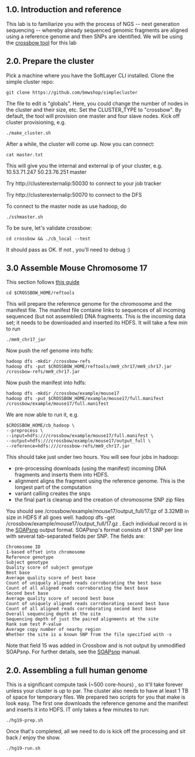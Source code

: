 ## 1.0. Introduction and reference

This lab is to familiarize you with the process of NGS -- next generation sequencing -- whereby already sequenced genomic fragments are aligned using a 
reference genome and then SNPs are identified.  We will be using the [crossbow tool](http://bowtie-bio.sourceforge.net/crossbow/index.shtml) for this lab


## 2.0. Prepare the cluster

Pick a machine where you have the SoftLayer CLI installed.  Clone the simple cluster repo:

    git clone https://github.com/bmwshop/simplecluster

The file to edit is "globals".  Here, you could change the number of nodes in the cluster and their size, etc.
Set the CLUSTER_TYPE to "crossbow".  By default, the tool will provision one master and four slave nodes.  Kick off cluster provisioning, e.g.

    ./make_cluster.sh

After a while, the cluster will come up. Now you can connect:

    cat master.txt 

This will give you the internal and external ip of your cluster, e.g.  10.53.71.247 50.23.76.251 master

Try http://clusterexternalip:50030  to connect to your job tracker

Try http://clusterexternalip:50070 to connect to the DFS

To connect to the master node as use hadoop, do

    ./sshmaster.sh

To be sure, let's validate crossbow:

    cd crossbow && ./cb_local --test

It should pass as OK.  If not , you'll need to debug :)

## 3.0 Assemble Mouse Chromosome 17
This section follows [this guide](http://bowtie-bio.sourceforge.net/crossbow/manual.shtml#cb-example-mouse17-hadoop)

    cd $CROSSBOW_HOME/reftools

This will prepare the reference genome for the chromosome  and the manifest file. The manifest file containe links to sequences of all incoming sequenced (but not assembled) DNA fragments.  This is the incoming data set; it needs to be downloaded and inserted ito HDFS. It will take a few min to run

    ./mm9_chr17_jar

Now push the ref genome into hdfs:

    hadoop dfs -mkdir /crossbow-refs
    hadoop dfs -put $CROSSBOW_HOME/reftools/mm9_chr17/mm9_chr17.jar /crossbow-refs/mm9_chr17.jar

Now push the manifest into hdfs:

    hadoop dfs -mkdir /crossbow/example/mouse17
    hadoop dfs -put $CROSSBOW_HOME/example/mouse17/full.manifest /crossbow/example/mouse17/full.manifest

We are now able to run it, e.g.

    $CROSSBOW_HOME/cb_hadoop \
    --preprocess \
    --input=hdfs:///crossbow/example/mouse17/full.manifest \
    --output=hdfs:///crossbow/example/mouse17/output_full \
    --reference=hdfs:///crossbow-refs/mm9_chr17.jar

This should take just under two hours.  You will see four jobs in hadoop:
* pre-processing downloads (using the manifest) incoming DNA fragments and inserts them into HDFS.
* alignment aligns the fragment using the reference genome.  This is the longest part of the computation
* variant calling creates the snps
* the final part is cleanup and the creation of chromosome SNP  zip files

You should see /crossbow/example/mouse17/output_full/17.gz  of 3.32MB in size  in HDFS if all goes well.
     hadoop dfs -get /crossbow/example/mouse17/output_full/17.gz .
Each individual record is in the [SOAPsnp](http://soap.genomics.org.cn/soapsnp.html) output format. SOAPsnp's format consists of 1 SNP per line with several tab-separated fields per SNP. The fields are:

    Chromosome ID
    1-based offset into chromosome
    Reference genotype
    Subject genotype
    Quality score of subject genotype
    Best base
    Average quality score of best base
    Count of uniquely aligned reads corroborating the best base
    Count of all aligned reads corroborating the best base
    Second best base
    Average quality score of second best base
    Count of uniquely aligned reads corroborating second best base
    Count of all aligned reads corroborating second best base
    Overall sequencing depth at the site
    Sequencing depth of just the paired alignments at the site
    Rank sum test P-value
    Average copy number of nearby region
    Whether the site is a known SNP from the file specified with -s
    
Note that field 15 was added in Crossbow and is not output by unmodified SOAPsnp. For further details, see the [SOAPsnp](http://soap.genomics.org.cn/soapsnp.html) manual.

## 2.0. Assembling a full human genome
This is a significant compute task (~500 core-hours) , so it'll take forever unless your cluster is up to par.  The cluster also needs to have at least 1 TB of space for temporary files.  We prepared two scripts for you that make is look easy.  The first one downloads the reference genome and the manifest and inserts it into HDFS.  IT only takes a few minutes to run:

    ./hg19-prep.sh
    
Once that's completed, all we need to do is kick off the processing and sit back / enjoy the show.  

    ./hg19-run.sh
